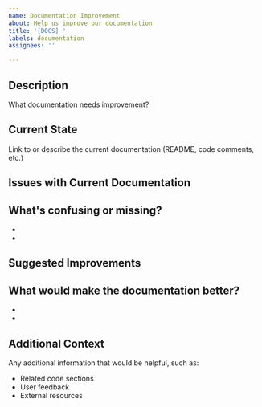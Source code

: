 ```yaml
---
name: Documentation Improvement
about: Help us improve our documentation
title: '[DOCS] '
labels: documentation
assignees: ''

---
```


## Description
What documentation needs improvement?

## Current State
Link to or describe the current documentation (README, code comments, etc.)

## Issues with Current Documentation
What's confusing or missing?
- 
- 
- 

## Suggested Improvements
What would make the documentation better?
- 
- 
- 

## Additional Context
Any additional information that would be helpful, such as:
- Related code sections
- User feedback
- External resources
